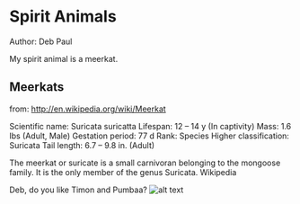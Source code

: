 # Spirit Animals
Author: Deb Paul

My spirit animal is a meerkat.

## Meerkats 
from: http://en.wikipedia.org/wiki/Meerkat

Scientific name: Suricata suricatta
Lifespan: 12 – 14 y (In captivity)
Mass: 1.6 lbs (Adult, Male)
Gestation period: 77 d
Rank: Species
Higher classification: Suricata
Tail length: 6.7 – 9.8 in. (Adult)

The meerkat or suricate is a small carnivoran belonging to the mongoose family. It is the only member of the genus Suricata. Wikipedia

Deb, do you like Timon and Pumbaa?
![alt text](http://stream1.gifsoup.com/view4/3854443/hula-o.gif)